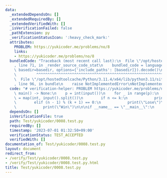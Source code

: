 ```yaml
---
data:
  _extendedDependsOn: []
  _extendedRequiredBy: []
  _extendedVerifiedWith: []
  _isVerificationFailed: false
  _pathExtension: py
  _verificationStatusIcon: ':heavy_check_mark:'
  attributes:
    PROBLEM: https://yukicoder.me/problems/no/8
    links:
    - https://yukicoder.me/problems/no/8
  bundledCode: "Traceback (most recent call last):\n  File \"/opt/hostedtoolcache/Python/3.11.4/x64/lib/python3.11/site-packages/onlinejudge_verify/documentation/build.py\"\
    , line 71, in _render_source_code_stat\n    bundled_code = language.bundle(stat.path,\
    \ basedir=basedir, options={'include_paths': [basedir]}).decode()\n          \
    \         ^^^^^^^^^^^^^^^^^^^^^^^^^^^^^^^^^^^^^^^^^^^^^^^^^^^^^^^^^^^^^^^^^^^^^^^^^^^^^^^^^\n\
    \  File \"/opt/hostedtoolcache/Python/3.11.4/x64/lib/python3.11/site-packages/onlinejudge_verify/languages/python.py\"\
    , line 96, in bundle\n    raise NotImplementedError\nNotImplementedError\n"
  code: "# verification-helper: PROBLEM https://yukicoder.me/problems/no/8\n\ndef\
    \ main() -> None:\n    p = int(input())\n    for _ in range(p):\n        n, k\
    \ = map(int, input().split())\n        if n <= k:\n            print(\"Win\")\n\
    \        elif (n - 1) % (k + 1) == 0:\n            print(\"Lose\")\n        else:\n\
    \            print(\"Win\")\n\n\nif __name__ == \"__main__\":\n    main()"
  dependsOn: []
  isVerificationFile: true
  path: Test/yukicoder/0008.test.py
  requiredBy: []
  timestamp: '2023-07-01 01:32:50+09:00'
  verificationStatus: TEST_ACCEPTED
  verifiedWith: []
documentation_of: Test/yukicoder/0008.test.py
layout: document
redirect_from:
- /verify/Test/yukicoder/0008.test.py
- /verify/Test/yukicoder/0008.test.py.html
title: Test/yukicoder/0008.test.py
---
```

